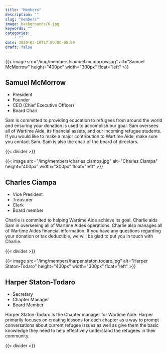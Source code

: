 ```yaml
---
title: "Members"
description: ""
slug: "members"
image: backgrounds/6.jpg
keywords: ""
categories: 
    - ""
date: 2020-03-18T17:00:00-05:00
draft: false
---
```


{{< image src="/img/members/samuel.mcmorrow.jpg" alt="Samuel McMorrow" height="400px" width="300px" float="left" >}}
## Samuel McMorrow
- President
- Founder
- CEO (Chief Executive Officer)
- Board Chair

Sam is committed to providing education to refugees from around the world and ensuring your donation is used to accomplish our goal. Sam oversees all of Wartime Aide, its financial assets, and our incoming refugee students. If you would like to make a major contribution to Wartime Aide, make sure you contact Sam. Sam is also the chair of the board of directors.

{{< divider >}}

{{< image src="/img/members/charles.ciampa.jpg" alt="Charles Ciampa" height="400px" width="300px" float="left" >}}
## Charles Ciampa
- Vice President
- Treasurer
- Clerk
- Board member

Charlie is commited to helping Wartime Aide achieve its goal. Charlie aids Sam in overseeing all of Wartime Aides operations. Charlie also manages all of Wartime Aides financial information. If you have any questions regarding your donation or tax deductible, we will be glad to put you in touch with Charlie.

{{< divider >}}

{{< image src="/img/members/harper.staton.todaro.jpg" alt="Harper Staton-Todaro" height="400px" width="300px" float="left" >}}
## Harper Staton-Todaro
- Secretary
- Chapter Manager
- Board Member

Harper Staton-Todaro is the Chapter manager for Wartime Aide. Harper primarily focuses on creating lessons for each chapter as a way to prompt conversations about current refugee issues as well as give them the basic knowledge they need to help effectively understand the refugees in their community.

{{< divider >}}
